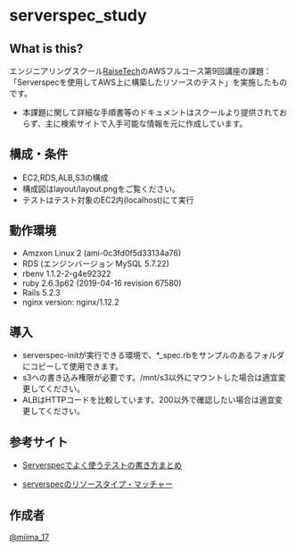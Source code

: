 serverspec_study
====

## What is this?

エンジニアリングスクール[RaiseTech](https://raise-tech.net/)のAWSフルコース第9回講座の課題：「Serverspecを使用してAWS上に構築したリソースのテスト」を実施したものです。
- 本課題に関して詳細な手順書等のドキュメントはスクールより提供されておらず、主に検索サイトで入手可能な情報を元に作成しています。


## 構成・条件

- EC2,RDS,ALB,S3の構成
- 構成図はlayout/layout.pngをご覧ください。
- テストはテスト対象のEC2内(localhost)にて実行

## 動作環境

- Amzxon Linux 2 (ami-0c3fd0f5d33134a76)
- RDS (エンジンバージョン MySQL 5.7.22)
- rbenv 1.1.2-2-g4e92322
- ruby 2.6.3p62 (2019-04-16 revision 67580)
- Rails 5.2.3
- nginx version: nginx/1.12.2

## 導入

- serverspec-initが実行できる環境で、*_spec.rbをサンプルのあるフォルダにコピーして使用できます。
- s3への書き込み権限が必要です。/mnt/s3以外にマウントした場合は適宜変更してください。
- ALBはHTTPコードを比較しています。200以外で確認したい場合は適宜変更してください。

## 参考サイト

- [Serverspecでよく使うテストの書き方まとめ](https://qiita.com/minamijoyo/items/467ddd13c0cab15330bf)

- [serverspecのリソースタイプ・マッチャー](https://qiita.com/ando-masaki/items/e02960789c7a4e0c4d20)

## 作成者

[@miima_17](https://twitter.com/miima_17)

